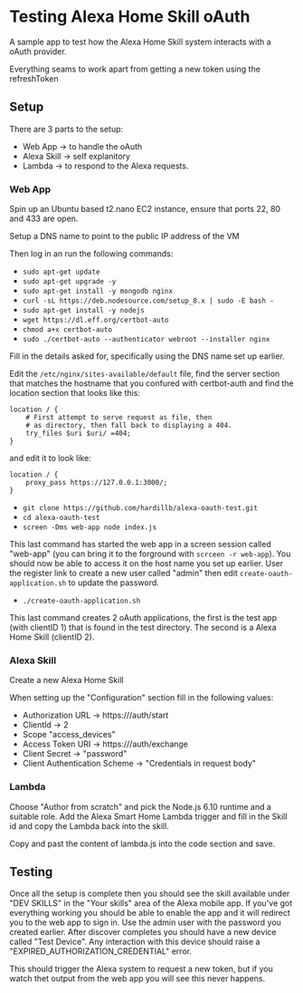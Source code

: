 # Testing Alexa Home Skill oAuth

A sample app to test how the Alexa Home Skill system interacts with a oAuth provider.

Everything seams to work apart from getting a new token using the refreshToken

## Setup

There are 3 parts to the setup:

 - Web App -> to handle the oAuth
 - Alexa Skill -> self explanitory
 - Lambda -> to respond to the Alexa requests.

### Web App

Spin up an Ubuntu based t2.nano EC2 instance, ensure that ports 22, 80 and 433 are open.

Setup a DNS name to point to the public IP address of the VM

Then log in an run the following commands:

 - `sudo apt-get update`
 - `sudo apt-get upgrade -y`
 - `sudo apt-get install -y mongodb nginx`
 - `curl -sL https://deb.nodesource.com/setup_8.x | sudo -E bash -`
 - `sudo apt-get install -y nodejs`
 - `wget https://dl.eff.org/certbot-auto`
 - `chmod a+x certbot-auto`
 - `sudo ./certbot-auto --authenticator webroot --installer nginx`

Fill in the details asked for, specifically using the DNS name set up earlier. 

Edit the `/etc/nginx/sites-available/default` file, find the server section that matches the hostname
that you confured with certbot-auth and find the location section that looks like this:

```
location / {
    # First attempt to serve request as file, then
    # as directory, then fall back to displaying a 404.
    try_files $uri $uri/ =404;
}

```

and edit it to look like:

```
location / {
    proxy_pass https://127.0.0.1:3000/;
}

```


 - `git clone https://github.com/hardillb/alexa-oauth-test.git`
 - `cd alexa-oauth-test`
 - `screen -Dms web-app node index.js`


This last command has started the web app in a screen session called "web-app" (you can bring it to the forground with `scrceen -r web-app`). You should now be able to access it on the host name you set up earlier. User the register link to create a new user called "admin"
then edit `create-oauth-application.sh` to update the password.


 - `./create-oauth-application.sh`

 This last command creates 2 oAuth applications, the first is the test app (with clientID 1) that is found in the test directory. The second is a Alexa Home Skill (clientID 2).

### Alexa Skill

Create a new Alexa Home Skill

When setting up the "Configuration" section fill in the following values:
 
 - Authorization URL -> https://<domain name>/auth/start
 - ClientId -> 2
 - Scope "access_devices"
 - Access Token URI -> https://<domain name>/auth/exchange
 - Client Secret -> "password"
 - Client Authentication Scheme -> "Credentials in request body" 

### Lambda

Choose "Author from scratch" and pick the Node.js 6.10 runtime and a suitable role. Add the Alexa Smart Home Lambda trigger and fill in the Skill id and copy the Lambda back into the skill.

Copy and past the content of lambda.js into the code section and save.

## Testing

Once all the setup is complete then you should see the skill available under "DEV SKILLS" in the  "Your skills" area of the Alexa mobile app. If you've got everything working you should be able to enable the app and it will redirect you to the web app to sign in. Use the admin user with the password you created earlier. After discover completes you should have a new device called "Test Device". Any interaction with this device should raise a "EXPIRED_AUTHORIZATION_CREDENTIAL" error.

This should trigger the Alexa system to request a new token, but if you watch thet output from the web app you will see this never happens.
 
